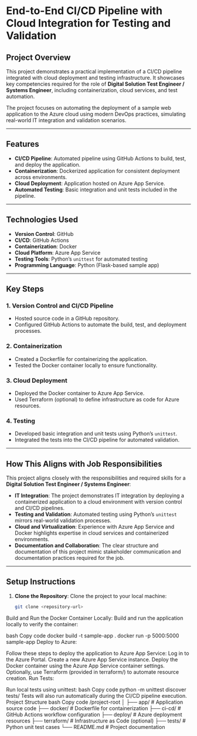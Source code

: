 # **End-to-End CI/CD Pipeline with Cloud Integration for Testing and Validation**

## **Project Overview**
This project demonstrates a practical implementation of a CI/CD pipeline integrated with cloud deployment and testing infrastructure. It showcases key competencies required for the role of **Digital Solution Test Engineer / Systems Engineer**, including containerization, cloud services, and test automation.

The project focuses on automating the deployment of a sample web application to the Azure cloud using modern DevOps practices, simulating real-world IT integration and validation scenarios.

---

## **Features**
- **CI/CD Pipeline**: Automated pipeline using GitHub Actions to build, test, and deploy the application.
- **Containerization**: Dockerized application for consistent deployment across environments.
- **Cloud Deployment**: Application hosted on Azure App Service.
- **Automated Testing**: Basic integration and unit tests included in the pipeline.

---

## **Technologies Used**
- **Version Control**: GitHub
- **CI/CD**: GitHub Actions
- **Containerization**: Docker
- **Cloud Platform**: Azure App Service
- **Testing Tools**: Python’s `unittest` for automated testing
- **Programming Language**: Python (Flask-based sample app)

---

## **Key Steps**

### **1. Version Control and CI/CD Pipeline**
- Hosted source code in a GitHub repository.
- Configured GitHub Actions to automate the build, test, and deployment processes.

### **2. Containerization**
- Created a Dockerfile for containerizing the application.
- Tested the Docker container locally to ensure functionality.

### **3. Cloud Deployment**
- Deployed the Docker container to Azure App Service.
- Used Terraform (optional) to define infrastructure as code for Azure resources.

### **4. Testing**
- Developed basic integration and unit tests using Python’s `unittest`.
- Integrated the tests into the CI/CD pipeline for automated validation.

---

## **How This Aligns with Job Responsibilities**
This project aligns closely with the responsibilities and required skills for a **Digital Solution Test Engineer / Systems Engineer**:

- **IT Integration**: The project demonstrates IT integration by deploying a containerized application to a cloud environment with version control and CI/CD pipelines.
- **Testing and Validation**: Automated testing using Python’s `unittest` mirrors real-world validation processes.
- **Cloud and Virtualization**: Experience with Azure App Service and Docker highlights expertise in cloud services and containerized environments.
- **Documentation and Collaboration**: The clear structure and documentation of this project mimic stakeholder communication and documentation practices required for the job.

---

## **Setup Instructions**

1. **Clone the Repository**:
   Clone the project to your local machine:
   ```bash
   git clone <repository-url>
Build and Run the Docker Container Locally: Build and run the application locally to verify the container:

bash
Copy code
docker build -t sample-app .
docker run -p 5000:5000 sample-app
Deploy to Azure:

Follow these steps to deploy the application to Azure App Service:
Log in to the Azure Portal.
Create a new Azure App Service instance.
Deploy the Docker container using the Azure App Service container settings.
Optionally, use Terraform (provided in terraform/) to automate resource creation.
Run Tests:

Run local tests using unittest:
bash
Copy code
python -m unittest discover tests/
Tests will also run automatically during the CI/CD pipeline execution.
Project Structure
bash
Copy code
/project-root
│
├── app/                   # Application source code
├── docker/                # Dockerfile for containerization
├── ci-cd/                 # GitHub Actions workflow configuration
├── deploy/                # Azure deployment resources
├── terraform/             # Infrastructure as Code (optional)
├── tests/                 # Python unit test cases
└── README.md              # Project documentation






